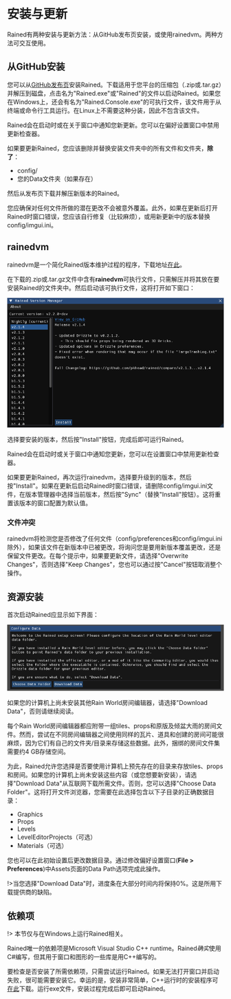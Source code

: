# 安装与更新  
Rained有两种安装与更新方法：从GitHub发布页安装，或使用rainedvm。两种方法可交互使用。

## 从GitHub安装  
您可以从[GitHub发布页](https://github.com/pkhead/rained/releases)安装Rained。下载适用于您平台的压缩包（.zip或.tar.gz）并解压到磁盘，点击名为"Rained.exe"或"Rained"的文件以启动Rained。如果您在Windows上，还会有名为"Rained.Console.exe"的可执行文件，该文件用于从终端或命令行工具运行。在Linux上不需要这种分装，因此不包含该文件。

Rained会在启动时或在关于窗口中通知您新更新。您可以在偏好设置窗口中禁用更新检查器。

如果要更新Rained，您应该删除并替换安装文件夹中的所有文件和文件夹，**除了**：

- config/
- 您的Data文件夹（如果存在）

然后从发布页下载并解压新版本的Rained。

您应确保对任何文件所做的潜在更改不会被意外覆盖。此外，如果在更新后打开Rained时窗口错误，您应该自行修复（比较麻烦），或用新更新中的版本替换config/imgui.ini。

## rainedvm  
rainedvm是一个简化Rained版本维护过程的程序，下载地址[在此](https://github.com/pkhead/rainedvm/releases)。

在下载的.zip或.tar.gz文件中含有**rainedvm**可执行文件，只需解压并将其放在要安装Rained的文件夹中。然后启动该可执行文件，这将打开如下窗口：

![rainedvm](img//rainedvm.png)  

选择要安装的版本，然后按"Install"按钮，完成后即可运行Rained。

Rained会在启动时或关于窗口中通知您更新，您可以在设置窗口中禁用更新检查器。

如果要更新Rained，再次运行rainedvm，选择要升级到的版本，然后按"Install"。如果在更新后启动Rained时窗口错误，请删除config/imgui.ini文件，在版本管理器中选择当前版本，然后按"Sync"（替换"Install"按钮）。这将重置该版本的窗口配置为默认值。

### 文件冲突  
rainedvm将检测您是否修改了任何文件（config/preferences和config/imgui.ini除外），如果该文件在新版本中已被更改，将询问您是要用新版本覆盖更改，还是保留文件更改。在每个提示中，如果要更新文件，请选择"Overwrite Changes"，否则选择"Keep Changes"，您也可以通过按"Cancel"按钮取消整个操作。

## 资源安装  
首次启动Rained应显示如下界面：

![资源安装界面](img/configure-data.png)   

如果您的计算机上尚未安装其他Rain World房间编辑器，请选择"Download Data"，否则请继续阅读。

每个Rain World房间编辑器都应附带一组tiles、props和原版及倾盆大雨的房间文件。然而，尝试在不同房间编辑器之间使用同样的瓦片、道具和创建的房间可能很麻烦，因为它们有自己的文件夹/目录来存储这些数据。此外，捆绑的房间文件集需要约4 GB存储空间。

为此，Rained允许您选择是否要使用计算机上预先存在的目录来存放tiles、props和房间。如果您的计算机上尚未安装这些内容（或您想要新安装），请选择"Download Data"从互联网下载所需文件。否则，您可以选择"Choose Data Folder"。这将打开文件浏览器，您需要在此选择包含以下子目录的正确数据目录：

- Graphics
- Props
- Levels
- LevelEditorProjects（可选）
- Materials（可选）

您也可以在此初始设置后更改数据目录。通过修改偏好设置窗口(**File > Preferences**)中Assets页面的Data Path选项完成此操作。

!>当您选择"Download Data"时，进度条在大部分时间内将保持0%。这是所用下载提供商的缺陷。

## 依赖项

!> 本节仅与在Windows上运行Rained相关。

Rained唯一的依赖项是Microsoft Visual Studio C++ runtime。Rained*确实*使用C#编写，但其用于窗口和图形的一些库是用C++编写的。

要检查是否安装了所需依赖项，只需尝试运行Rained。如果无法打开窗口并启动失败，很可能需要安装它。幸运的是，安装非常简单，C++运行时的安装程序可[在此](https://aka.ms/vs/17/release/vc_redist.x64.exe)下载。运行exe文件，安装过程完成后即可启动Rained。